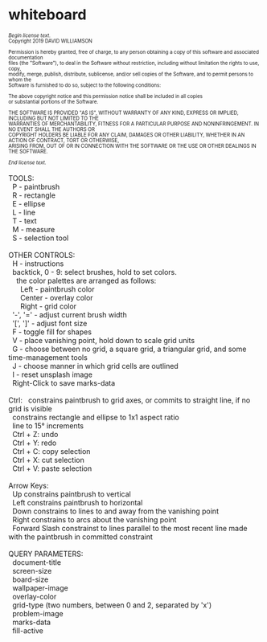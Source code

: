 # whiteboard
<sub><sub>_Begin license text._<br />
Copyright 2019 DAVID WILLIAMSON<br />
<br />
Permission is hereby granted, free of charge, to any person obtaining a copy of this software and associated documentation<br />files (the "Software"), to deal in the Software without restriction, including without limitation the rights to use, copy,<br />modify, merge, publish, distribute, sublicense, and/or sell copies of the Software, and to permit persons to whom the<br />Software is furnished to do so, subject to the following conditions:<br />
<br />
The above copyright notice and this permission notice shall be included in all copies<br />or substantial portions of the Software.<br />
<br />
THE SOFTWARE IS PROVIDED "AS IS", WITHOUT WARRANTY OF ANY KIND, EXPRESS OR IMPLIED, INCLUDING BUT NOT LIMITED TO THE<br />WARRANTIES OF MERCHANTABILITY, FITNESS FOR A PARTICULAR PURPOSE AND NONINFRINGEMENT. IN NO EVENT SHALL THE AUTHORS OR<br />COPYRIGHT HOLDERS BE LIABLE FOR ANY CLAIM, DAMAGES OR OTHER LIABILITY, WHETHER IN AN ACTION OF CONTRACT, TORT OR OTHERWISE,<br />ARISING FROM, OUT OF OR IN CONNECTION WITH THE SOFTWARE OR THE USE OR OTHER DEALINGS IN THE SOFTWARE.<br />
<br />
_End license text._</sub></sub><br />
<br />
TOOLS: <br />
&nbsp;&nbsp;P - paintbrush<br />
&nbsp;&nbsp;R - rectangle<br />
&nbsp;&nbsp;E - ellipse<br />
&nbsp;&nbsp;L - line<br />
&nbsp;&nbsp;T - text<br />
&nbsp;&nbsp;M - measure<br />
&nbsp;&nbsp;S - selection tool<br />
<br />
OTHER CONTROLS: <br />
&nbsp;&nbsp;H - instructions<br />
&nbsp;&nbsp;backtick, 0 - 9: select brushes, hold to set colors.<br />
&nbsp;&nbsp;&nbsp;&nbsp;the color palettes are arranged as follows:<br />
&nbsp;&nbsp;&nbsp;&nbsp;&nbsp;&nbsp;Left - paintbrush color<br />
&nbsp;&nbsp;&nbsp;&nbsp;&nbsp;&nbsp;Center - overlay color<br />
&nbsp;&nbsp;&nbsp;&nbsp;&nbsp;&nbsp;Right - grid color<br />
&nbsp;&nbsp;'-', '=' - adjust current brush width<br />
&nbsp;&nbsp;'\[', ']' - adjust font size<br />
&nbsp;&nbsp;F - toggle fill for shapes<br />
&nbsp;&nbsp;V - place vanishing point, hold down to scale grid units<br />
&nbsp;&nbsp;G - choose between no grid, a square grid, a triangular grid, and some time-management tools<br />
&nbsp;&nbsp;J - choose manner in which grid cells are outlined<br />
&nbsp;&nbsp;I - reset unsplash image<br />
&nbsp;&nbsp;Right-Click to save marks-data<br />
<br />
Ctrl:
&nbsp;&nbsp;constrains paintbrush to grid axes, or commits to straight line, if no grid is visible<br />
&nbsp;&nbsp;constrains rectangle and ellipse to 1x1 aspect ratio<br />
&nbsp;&nbsp;line to 15° increments<br />
&nbsp;&nbsp;Ctrl + Z: undo<br />
&nbsp;&nbsp;Ctrl + Y: redo<br />
&nbsp;&nbsp;Ctrl + C: copy selection<br />
&nbsp;&nbsp;Ctrl + X: cut selection<br />
&nbsp;&nbsp;Ctrl + V: paste selection<br />
<br />
Arrow Keys: <br />
&nbsp;&nbsp;Up constrains paintbrush to vertical<br />
&nbsp;&nbsp;Left constrains paintbrush to horizontal<br />
&nbsp;&nbsp;Down constrains to lines to and away from the vanishing point<br />
&nbsp;&nbsp;Right constrains to arcs about the vanishing point<br />
&nbsp;&nbsp;Forward Slash constrainst to lines parallel to the most recent line made with the paintbrush in committed constraint<br />
&nbsp;&nbsp;<br />
QUERY PARAMETERS: <br />
&nbsp;&nbsp;document-title<br />
&nbsp;&nbsp;screen-size<br />
&nbsp;&nbsp;board-size<br />
&nbsp;&nbsp;wallpaper-image<br />
&nbsp;&nbsp;overlay-color<br />
&nbsp;&nbsp;grid-type (two numbers, between 0 and 2, separated by 'x')<br />
&nbsp;&nbsp;problem-image<br />
&nbsp;&nbsp;marks-data<br />
&nbsp;&nbsp;fill-active<br />
